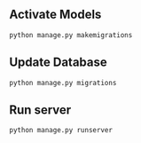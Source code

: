 ## Activate Models
`python manage.py makemigrations`

## Update Database
`python manage.py migrations`

## Run server
`python manage.py runserver`
